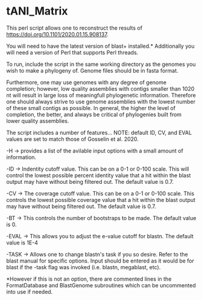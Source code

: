 # tANI_Matrix
This perl script allows one to reconstruct the results of https://doi.org/10.1101/2020.01.15.908137.

You will need to have the latest version of blast+ installed.* Additionally you will need a version of Perl that supports Perl threads. 

To run, include the script in the same working directory as the genomes you wish to make a phylogeny of. Genome files should be in fasta format.

Furthermore, one may use genomes with any degree of genome completion; however, low quality assemblies with contigs smaller than 1020 nt will result in large loss of meaningfull phylogenetic information. Therefore one should always strive to use genome assemblies with the lowest number of these small contigs as possible. In general, the higher the level of completion, the better, and always be critical of phylogenies built from lower quality assemblies.


The script includes a number of features...
NOTE: default ID, CV, and EVAL values are set to match those of Gosselin et al. 2020.


-H -> provides a list of the avilable input options with a small amount of information.

-ID -> Indentity cutoff value. This can be on a 0-1 or 0-100 scale. This will control the lowest possible percent identity value that a hit within the blast output may have without being filtered out. The default value is 0.7.

-CV -> The coverage cutoff value. This can be on a 0-1 or 0-100 scale. This controls the lowest possible coverage value that a hit within the blast output may have without being filtered out. The default value is 0.7.

-BT -> This controls the number of bootstraps to be made. The default value is 0.

-EVAL -> This allows you to adjust the e-value cutoff for blastn. The default value is 1E-4

-TASK -> Allows one to change blastn's task if you so desire. Refer to the blast manual for specific options. Input should be entered as it would be for blast if the -task flag was invoked (i.e. blastn, megablast, etc).


*However if this is not an option, there are commented lines in the FormatDatabase and BlastGenome subroutines which can be uncommented into use if needed.
